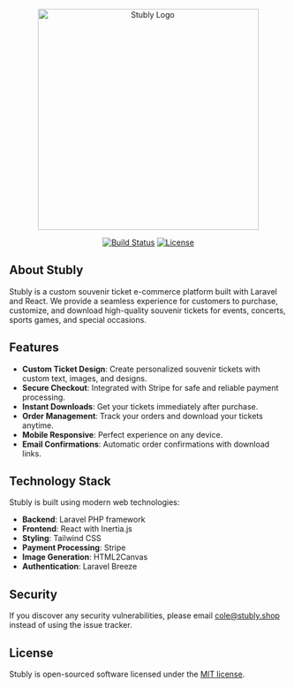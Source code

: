 <p align="center"><img src="public/images/logo.png" width="400" alt="Stubly Logo"></p>

<p align="center">
<a href="https://github.com/stubly/stubly/actions"><img src="https://github.com/stubly/stubly/workflows/tests/badge.svg" alt="Build Status"></a>
<a href="https://packagist.org/packages/stubly/stubly"><img src="https://img.shields.io/packagist/l/laravel/framework" alt="License"></a>
</p>

## About Stubly

Stubly is a custom souvenir ticket e-commerce platform built with Laravel and React. We provide a seamless experience for customers to purchase, customize, and download high-quality souvenir tickets for events, concerts, sports games, and special occasions.

## Features

- **Custom Ticket Design**: Create personalized souvenir tickets with custom text, images, and designs.
- **Secure Checkout**: Integrated with Stripe for safe and reliable payment processing.
- **Instant Downloads**: Get your tickets immediately after purchase.
- **Order Management**: Track your orders and download your tickets anytime.
- **Mobile Responsive**: Perfect experience on any device.
- **Email Confirmations**: Automatic order confirmations with download links.

## Technology Stack

Stubly is built using modern web technologies:

- **Backend**: Laravel PHP framework
- **Frontend**: React with Inertia.js
- **Styling**: Tailwind CSS
- **Payment Processing**: Stripe
- **Image Generation**: HTML2Canvas
- **Authentication**: Laravel Breeze

## Security

If you discover any security vulnerabilities, please email cole@stubly.shop instead of using the issue tracker.

## License

Stubly is open-sourced software licensed under the [MIT license](https://opensource.org/licenses/MIT).
